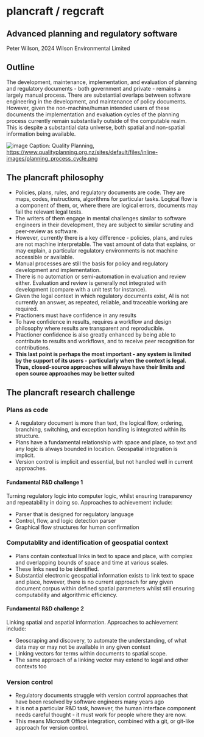 # plancraft / regcraft
## Advanced planning and regulatory software

Peter Wilson, 2024
Wilson Environmental Limited

## Outline
The development, maintenance, implementation, and evaluation of planning and regulatory documents - both government and private - remains a largely manual process. 
There are substantial overlaps between software engineering in the development, and maintenance of policy documents. However, given the non-machine/human intended users of these documents
the implementation and evaluation cycles of the planning process currently remain substantially outside of the computable realm. This is despite a substantial data universe, both spatial
and non-spatial information being available. 

![image](https://github.com/user-attachments/assets/578c9938-9232-4e29-a104-9a053e870bb1)
Caption: Quality Planning, https://www.qualityplanning.org.nz/sites/default/files/inline-images/planning_process_cycle.png

## The plancraft philosophy

* Policies, plans, rules, and regulatory documents are code. They are maps, codes, instructions, algorithms for particular tasks. Logical flow is a component of them, or, where there are logical errors, documents may fail the relevant legal tests.
* The writers of them engage in mental challenges similar to software engineers in their development, they are subject to similar scrutiny and peer-review as software. 
* However, currently there is a key difference - policies, plans, and rules are not machine interpretable. The vast amount of data that explains, or may explain, a particular regulatory environments is not machine accessible or available.
* Manual processes are still the basis for policy and regulatory development and implementation. 
* There is no automation or semi-automation in evaluation and review either. Evaluation and review is generally not integrated with development (compare with a unit test for instance). 
* Given the legal context in which regulatory documents exist, AI is not currently an answer, as repeated, reliable, and traceable working are required.
* Practioners must have confidence in any results
* To have confidence in results, requires a workflow and design philosophy where results are transparent and reproducible. 
* Practioner confidence is also greatly enhanced by being able to contribute to results and workflows, and to receive peer recognition for contributions.
* **This last point is perhaps the most important - any system is limited by the support of its users - particularly when the context is legal. Thus, closed-source approaches will always have their limits and open source approaches may be better 
suited**


## The plancraft research challenge

### Plans as code
* A regulatory document is more than text, the logical flow, ordering, branching, switching, and exception handling is integrated within its structure.
* Plans have a fundamental relationship with space and place, so text and any logic is always bounded in location. Geospatial integration is implicit.
* Version control is implicit and essential, but not handled well in current approaches.
#### Fundamental R&D challenge 1
Turning regulatory logic into computer logic, whilst ensuring transparency and repeatability in doing so. Approaches to achievement include:
* Parser that is designed for regulatory language
* Control, flow, and logic detection parser
* Graphical flow structures for human confirmation

### Computablity and identification of geospatial context
* Plans contain contextual links in text to space and place, with complex and overlapping bounds of space and time at various scales.
* These links need to be identified. 
* Substantial electronic geospatial information exists to link text to space and place, however, there is no current approach for any given document corpus within defined spatial parameters whilst still ensuring computability and algorithmic efficiency.

#### Fundamental R&D challenge 2
Linking spatial and aspatial information. Approaches to achievement include:
* Geoscraping and discovery, to automate the understanding, of what data may or may not be available in any given context
* Linking vectors for terms within documents to spatial scope.
* The same approach of a linking vector may extend to legal and other contexts too

### Version control
* Regulatory documents struggle with version control approaches that have been resolved by software engineers many years ago
* It is not a particular R&D task, however, the human interface component needs careful thought - it must work for people where they are now.
* This means Microsoft Office integration, combined with a git, or git-like approach for version control. 












